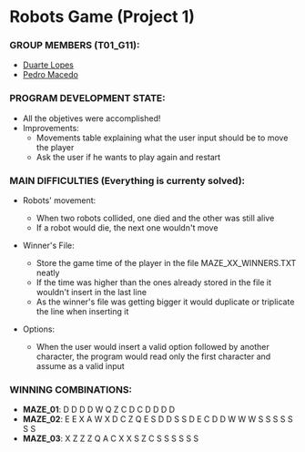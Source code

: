 # Robots Game (Project 1)

### GROUP MEMBERS (T01_G11): 
- [Duarte Lopes](https://github.com/duartelopes19)
- [Pedro Macedo](https://github.com/pedronunomacedo)

### PROGRAM DEVELOPMENT STATE:
* All the objetives were accomplished!
* Improvements:
    * Movements table explaining what the user input should be to move the player
    * Ask the user if he wants to play again and restart

### MAIN DIFFICULTIES (Everything is currenty solved):
* Robots' movement:
    * When two robots collided, one died and the other was still alive
    * If a robot would die, the next one wouldn't move

* Winner's File:
    * Store the game time of the player in the file MAZE_XX_WINNERS.TXT neatly
    * If the time was higher than the ones already stored in the file it wouldn't insert in the last line
    * As the winner's file was getting bigger it would duplicate or triplicate the line when inserting it

* Options:
    * When the user would insert a valid option followed by another character, the program would read only the first character and assume as a valid input

### WINNING COMBINATIONS:
* **MAZE_01**: D D D D W Q Z C D C D D D D
* **MAZE_02**: E E X A W X D C Z Q E S D D S S D E C D D W W W S S S S S S S
* **MAZE_03**: X Z Z Z Q A C X X S Z C S S S S S S